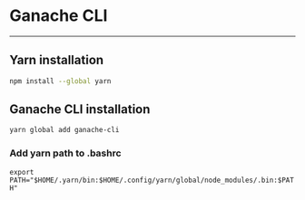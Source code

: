 # Ganache CLI
---

## Yarn installation
```bash
npm install --global yarn
```

## Ganache CLI installation
```bash
yarn global add ganache-cli
```

### Add yarn path to .bashrc
`export PATH="$HOME/.yarn/bin:$HOME/.config/yarn/global/node_modules/.bin:$PATH"`

